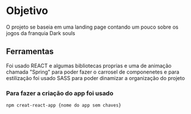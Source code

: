 # Objetivo 
 O projeto se baseia em uma landing page contando um pouco sobre os jogos da franquia Dark souls

## Ferramentas
 Foi usado REACT e algumas bibliotecas proprias e uma de animação chamada "Spring" para poder fazer o carrosel de componenetes e para estilização foi usado SASS para poder dinamizar a organização do projeto

 ### Para fazer a criação do app foi usado 
 
`npm creat-react-app {nome do app sem chaves}`
